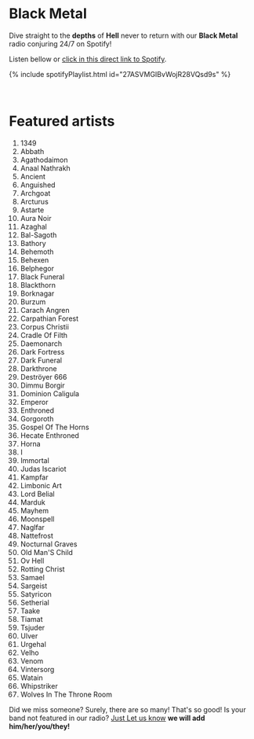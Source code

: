 # Black Metal

Dive straight to the **depths** of **Hell** never to return with our **Black Metal** radio conjuring 24/7 on Spotify!


Listen bellow or [click in this direct link to Spotify](https://open.spotify.com/playlist/27ASVMGIBvWojR28VQsd9s?si=wCYTXVh3SYWrAoWvt9BQuQ).

{% include spotifyPlaylist.html id="27ASVMGIBvWojR28VQsd9s" %}

<br>

# Featured artists

1. 1349
1. Abbath
1. Agathodaimon
1. Anaal Nathrakh
1. Ancient
1. Anguished
1. Archgoat
1. Arcturus
1. Astarte
1. Aura Noir
1. Azaghal
1. Bal-Sagoth
1. Bathory
1. Behemoth
1. Behexen
1. Belphegor
1. Black Funeral
1. Blackthorn
1. Borknagar
1. Burzum
1. Carach Angren
1. Carpathian Forest
1. Corpus Christii
1. Cradle Of Filth
1. Daemonarch
1. Dark Fortress
1. Dark Funeral
1. Darkthrone
1. Deströyer 666
1. Dimmu Borgir
1. Dominion Caligula
1. Emperor
1. Enthroned
1. Gorgoroth
1. Gospel Of The Horns
1. Hecate Enthroned
1. Horna
1. I
1. Immortal
1. Judas Iscariot
1. Kampfar
1. Limbonic Art
1. Lord Belial
1. Marduk
1. Mayhem
1. Moonspell
1. Naglfar
1. Nattefrost
1. Nocturnal Graves
1. Old Man'S Child
1. Ov Hell
1. Rotting Christ
1. Samael
1. Sargeist
1. Satyricon
1. Setherial
1. Taake
1. Tiamat
1. Tsjuder
1. Ulver
1. Urgehal
1. Velho
1. Venom
1. Vintersorg
1. Watain
1. Whipstriker
1. Wolves In The Throne Room


Did we miss someone? Surely, there are so many! That's so good! Is your band not featured in our radio? [Just Let us know](https://github.com/RadioNinjaPirata/commentsENG/issues/new) **we will add him/her/you/they!**
